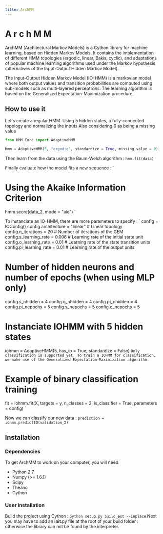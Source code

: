 ```yaml
---
title: ArchMM
---
```


A r c h M M
===========
ArchMM (Architectural Markov Models) is a Cython library for machine learning, based on Hidden Markov Models. 
It contains the implementation of different HMM topologies (ergodic, linear, Bakis, cyclic), and adaptations of popular machine learning
algorithms used under the Markov hypothesis (alternatives of the Input-Output Hidden Markov Model). 

The Input-Output Hidden Markov Model (IO-HMM) is a markovian model where both output values and transition probabilities are computed using 
sub-models such as multi-layered perceptrons. The learning algorithm is based on the Generalized Expectation-Maximization procedure.

How to use it
-------------

Let's create a regular HMM.
Using 5 hidden states, a fully-connected topology and normalizing the inputs
Also considering 0 as being a missing value

```python
from HMM_Core import AdaptiveHMM

hmm = AdaptiveHMM(5, "ergodic", standardize = True, missing_value = 0)
```

Then learn from the data using the Baum-Welch algorithm :
`hmm.fit(data)`

Finally evaluate how the model fits a new sequence :
`
# Using the Akaike Information Criterion
hmm.score(data_2, mode = "aic")
`

To instanciate an IO-HMM, there are more parameters to specify :
`
config = IOConfig()
config.architecture = "linear" # Linear topology
config.n_iterations = 20       # Number of iterations of the GEM
config.s_learning_rate = 0.006 # Learning rate of the initial state unit
config.o_learning_rate = 0.01  # Learning rate of the state transition units
config.pi_learning_rate = 0.01 # Learning rate of the output units

# Number of hidden neurons and number of epochs (when using MLP only)
config.s_nhidden = 4
config.o_nhidden = 4
config.pi_nhidden = 4
config.pi_nepochs = 5
config.s_nepochs = 5
config.o_nepochs = 5

# Instanciate IOHMM with 5 hidden states
iohmm = AdaptiveHMM(5, has_io = True, standardize = False)
`
Only classification is supported yet. To train a IOHMM for classification, we make use
of the Generalized Expectation-Maximization algorithm.
`
# Example of binary classification training
fit = iohmm.fit(X, targets = y, n_classes = 2, is_classifier = True, parameters = config)
`

Now we can classify our new data :
`prediction = iohmm.predictIO(validation_X)`
## Installation

### Dependencies


To get ArchMM to work on your computer, you will need:

- Python 2.7
- Numpy (>= 1.6.1)
- Scipy
- Theano
- Cython

### User installation

Build the project using Cython :
`python setup.py build_ext --inplace`
Next you may have to add an __init__.py file at the root of your build folder :
otherwise the library can not be found by the interpreter.
